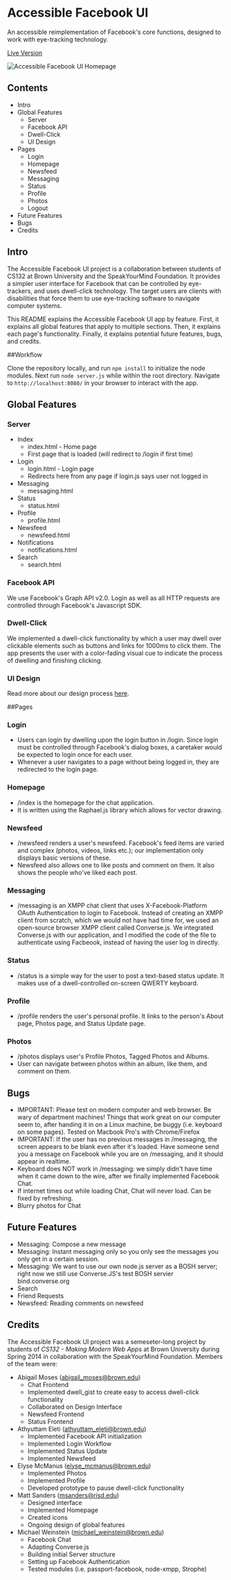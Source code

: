 Accessible Facebook UI
====================

An accessible reimplementation of Facebook's core functions, designed to work with eye-tracking technology.

[Live Version](http://accessiblefacebookui.herokuapp.com "Accessible Facebook UI: Live Version")

![Accessible Facebook UI Homepage](screenshot_homepage.png "Accessible Facebook UI Homepage")

## Contents
- Intro
- Global Features
	- Server
	- Facebook API
	- Dwell-Click
	- UI Design
- Pages	
	- Login
	- Homepage
	- Newsfeed
	- Messaging
	- Status
	- Profile
	- Photos
	- Logout
- Future Features
- Bugs
- Credits

## Intro
The Accessible Facebook UI project is a collaboration between students of CS132 at Brown University and the SpeakYourMind Foundation. It provides a simpler user interface for Facebook that can be controlled by eye-trackers, and uses dwell-click technology. The target users are clients with disabilities that force them to use eye-tracking software to navigate computer systems.

This README explains the Accessible Facebook UI app by feature. First, it explains all global features that apply to multiple sections. Then, it explains each page's functionality. Finally, it explains potential future features, bugs, and credits.

##Workflow

Clone the repository locally, and run <code>npm install</code> to initialize the node modules. Next run <code>node server.js</code> while within the root directory. Navigate to <code>http://localhost:8080/</code> in your browser to interact with the app.

## Global Features

### Server

- Index
	- index.html - Home page
	- First page that is loaded (will redirect to /login if first time)
- Login
	- login.html - Login page
	- Redirects here from any page if login.js says user not logged in
- Messaging
	- messaging.html
- Status
	- status.html
- Profile
	- profile.html
- Newsfeed
	- newsfeed.html
- Notifications
	- notifications.html
- Search
	- search.html

### Facebook API
We use Facebook's Graph API v2.0. Login as well as all HTTP requests are controlled through Facebook's Javascript SDK.

### Dwell-Click
We implemented a dwell-click functionality by which a user may dwell over clickable elements such as buttons and links for 1000ms to click them. The app presents the user with a color-fading visual cue to indicate the process of dwelling and finishing clicking.

### UI Design
Read more about our design process [here](https://www.behance.net/gallery/15351395/Accessible-Facebook-UI "Accessible Facebook UI on Behance").

##Pages

### Login
- Users can login by dwelling upon the login button in /login. Since login must be controlled through Facebook's dialog boxes, a caretaker would be expected to login once for each user.
- Whenever a user navigates to a page without being logged in, they are redirected to the login page.

### Homepage
- /index is the homepage for the chat application.
- It is written using the Raphael.js library which allows for vector drawing.

### Newsfeed
- /newsfeed renders a user's newsfeed. Facebook's feed items are varied and complex (photos, videos, links etc.); our implementation only displays basic versions of these.
- Newsfeed also allows one to like posts and comment on them. It also shows the people who've liked each post.

### Messaging
- /messaging is an XMPP chat client that uses X-Facebook-Platform OAuth Authentication to login to Facebook. Instead of creating an XMPP client from scratch, which we would not have had time for, we used an open-source browser XMPP client called Converse.js. We integrated Converse.js with our application, and I modified the code of the file to authenticate using Facbeook, instead of having the user log in directly.

### Status
- /status is a simple way for the user to post a text-based status update. It makes use of a dwell-controlled on-screen QWERTY keyboard.

### Profile
- /profile renders the user's personal profile. It links to the person's About page, Photos page, and Status Update page.

### Photos
- /photos displays user's Profile Photos, Tagged Photos and Albums.
- User can navigate between photos within an album, like them, and comment on them.

## Bugs
- IMPORTANT: Please test on modern computer and web browser. Be wary of department machines! Things that work great on our computer seem to, after handing it in on a Linux machine, be buggy (i.e. keyboard on some pages). Tested on Macbook Pro's with Chrome/Firefox
- IMPORTANT: If the user has no previous messages in /messaging, the screen appears to be blank even after it's loaded. Have someone send you a message on Facebook while you are on /messaging, and it should appear in realtime.
- Keyboard does NOT work in /messaging: we simply didn't have time when it came down to the wire, after we finally implemented Facebook Chat.
- If internet times out while loading Chat, Chat will never load. Can be fixed by refreshing.
- Blurry photos for Chat

## Future Features
- Messaging: Compose a new message
- Messaging: Instant messaging only so you only see the messages you only get in a certain session.
- Messaging: We want to use our own node.js server as a BOSH server; right now we still use Converse.JS's test BOSH servier bind.converse.org
- Search
- Friend Requests
- Newsfeed: Reading comments on newsfeed

## Credits
The Accessible Facebook UI project was a semeseter-long project by students of *CS132 - Making Modern Web Apps* at Brown University during Spring 2014 in collaboration with the SpeakYourMind Foundation. Members of the team were:

- Abigail Moses (abigail_moses@brown.edu)
	- Chat Frontend
	- Implemented dwell_gist to create easy to access dwell-click functionality
	- Collaborated on Design Interface
	- Newsfeed Frontend
	- Status Frontend
- Athyuttam Eleti (athyuttam_eleti@brown.edu)
	- Implemented Facebook API initialization
	- Implemented Login Workflow
	- Implemented Status Update
	- Implemented Newsfeed
- Elyse McManus (elyse_mcmanus@brown.edu)
	- Implemented Photos
	- Implemented Profile
	- Developed prototype to pause dwell-click functionality
- Matt Sanders (msanders@risd.edu)
	- Designed interface
	- Implemented Homepage
	- Created icons
	- Ongoing design of global features
- Michael Weinstein (michael_weinstein@brown.edu)
	- Facebook Chat
	- Adapting Converse.js
	- Building initial Server structure
	- Setting up Facebook Authentication
	- Tested modules (i.e. passport-facebook, node-xmpp, Strophe)
